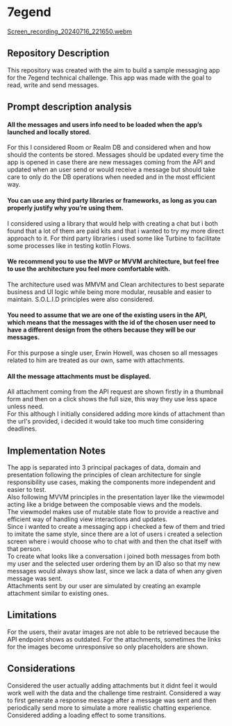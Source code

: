 # 7egend

[Screen_recording_20240716_221650.webm](https://github.com/user-attachments/assets/4da3ee6e-d7c7-41f4-b342-c5a022a4ae3d)

## Repository Description

This repository was created with the aim to build a sample messaging app for the 7egend technical challenge.
This app was made with the goal to read, write and send messages.

## Prompt description analysis

#### All the messages and users info need to be loaded when the app’s launched and locally stored.
For this I considered Room or Realm DB and considered when and how should the contents be stored.
Messages should be updated every time the app is opened in case there are new messages coming from the API and updated when an user send or would receive a message but should take care to only do the DB operations when needed and in the most efficient way.

#### You can use any third party libraries or frameworks, as long as you can properly justify why you’re using them.
I considered using a library that would help with creating a chat but i both found that a lot of them are paid kits and that i wanted to try my more direct approach to it. For third party libraries i used some like Turbine to facilitate some processes like in testing kotlin Flows.

#### We recommend you to use the MVP or MVVM architecture, but feel free to use the architecture you feel more comfortable with.
The architecture used was MMVM and Clean architectures to best separate business and UI logic while being more modular, reusable and easier to maintain.
S.O.L.I.D principles were also considered.

#### You need to assume that we are one of the existing users in the API, which means that the messages with the id of the chosen user need to have a different design from the others because they will be our messages.
For this purpose a single user, Erwin Howell, was chosen so all messages related to him are treated as our own, same with attachments.

#### All the message attachments must be displayed.
All attachment coming from the API request are shown firstly in a thumbnail form and then on a click shows the full size, this way they use less space unless need. <br>
For this although I initially considered adding more kinds of attachment than the url's provided, i decided it would take too much time considering deadlines.

## Implementation Notes
The app is separated into 3 principal packages of data, domain and presentation following the principles of clean architecture for single responsibility use cases, making the components more independent and easier to test. <br>
Also following MVVM principles in the presentation layer like the viewmodel acting like a bridge between the composable views and the models. <br>
The viewmodel makes use of mutable state flow to provide a reactive and efficient way of handling view interactions and updates. <br>
Since i wanted to create a messaging app i checked a few of them and tried to imitate the same style, since there are a lot of users i created a selection screen where i would choose who to chat with and then the chat itself with that person. <br>
To create what looks like a conversation i joined both messages from both my user and the selected user ordering them by an ID also so that my new messages would always show last, since we lack a data of when any given message was sent. <br>
Attachments sent by our user are simulated by creating an example attachment similar to existing ones.

## Limitations
For the users, their avatar images are not able to be retrieved because the API endpoint shows as outdated.
For the attachments, sometimes the links for the images become unresponsive so only placeholders are shown.

## Considerations
Considered the user actually adding attachments but it didnt feel it would work well with the data and the challenge time restraint.
Considered a way to first generate a response message after a message was sent and then periodically send more to simulate a more realistic chatting experience.
Considered adding a loading effect to some transitions.
